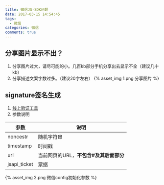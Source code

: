 ```yaml
---
title: 微信JS-SDK问题
date: 2017-03-15 14:54:45
tags:
  - 微信
categories: 微信
comments: true
---
```


## 分享图片显示不出？
1. 分享图片过大，请尽可能的小。几百kb部分手机分享出去显示不全（建议几十kb）
2. 分享描述文案字数过多。（建议20字左右）
{% asset_img 1.png 分享图片 %}

## signature签名生成
1. [线上验证工具](https://mp.weixin.qq.com/debug/cgi-bin/sandbox?t=jsapisign)
2. 参数说明

|参数|说明|
|-|-|
|noncestr|随机字符串|
|timestamp|时间戳|
|url|当前网页的URL，**不包含#及其后面部分**|
|jsapi_ticket|票据|

{% asset_img 2.png 微信config初始化参数 %}

